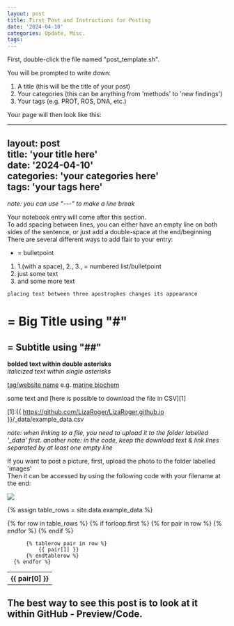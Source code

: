 ```yaml
---
layout: post
title: First Post and Instructions for Posting
date: '2024-04-10'
categories: Update, Misc.
tags: 
---
```


First, double-click the file named "post_template.sh".

You will be prompted to write down:

1. A title (this will be the title of your post)
2. Your categories (this can be anything from 'methods' to 'new findings')
3. Your tags (e.g. PROT, ROS, DNA, etc.)

Your page will then look like this:

---  
layout: post  
title: 'your title here'  
date: '2024-04-10'  
categories: 'your categories here'  
tags: 'your tags here'  
---  

*note: you can use "---" to make a line break*  

Your notebook entry will come after this section.  
To add spacing between lines, you can either have an empty line on both sides of the sentence, or just add a double-space at the end/beginning  
There are several different ways to add flair to your entry:  
* = bulletpoint  
1. 1.(with a space), 2., 3., = numbered list/bulletpoint
2. just some text
3. and some more text

```placing text between three apostrophes changes its appearance```


# = Big Title using "#"
## = Subtitle using "##"
**bolded text within double asterisks**  
*italicized text within single asterisks*

[tag/website name](link)
e.g. [marine biochem](https://www.marinebiochemresearch.com/)

some text and [here is possible to download the file in CSV][1]

[1]:{{ https://github.com/LizaRoger/LizaRoger.github.io }}/_data/example_data.csv

*note: when linking to a file, you need to upload it to the folder labelled '_data' first.*
*another note: in the code, keep the download text & link lines separated by at least one empty line*  

If you want to post a picture, first, upload the photo to the folder labelled 'images'   
Then it can be accessed by using the following code with your filename at the end:  

<img src="{{ https://github.com/LizaRoger/LizaRoger.github.io }}/images/stock_chemist.jpg">



 {% assign table_rows = site.data.example_data %}

  <table>
      {% for row in table_rows %}
          {% if forloop.first %}
              <tr>
                  {% for pair in row %}
                      <th>
                          {{ pair[0] }}
                      </th>
                  {% endfor %}
              </tr>
          {% endif %}

          {% tablerow pair in row %}
              {{ pair[1] }}
          {% endtablerow %}
      {% endfor %}
  </table>


## The best way to see this post is to look at it within GitHub - Preview/Code.